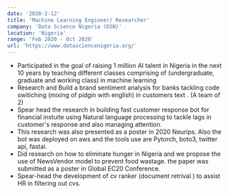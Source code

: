 ```yaml
---
date: '2020-2-12'
title: 'Machine Learning Engineer/ Researcher'
company: 'Data Science Nigeria (DSN)'
location: 'Nigeria'
range: 'Feb 2020 - Oct 2020'
url: 'https://www.datasciencenigeria.org/'
---
```


- Participated in the goal of raising 1 million AI talent in Nigeria in the next 10 years by teaching different classes comprising of (undergraduate, graduate and working class) in machine learning
- Research and Build a brand sentiment analysis for banks tackling code switiching (mixing of pidgin with english) in customers text . (A team of 2)
- Spear head the research in building fast customer response bot for financial instuite using Natural language processing to tackle lags in customer's response and also managing attention.
- This research was also presented as a poster in 2020 Neurips. Also the bot was deployed on aws and the tools use are Pytorch, boto3, twitter api, fastai.
- Did research on how to eliminate hunger in Nigeria and we propose the use of NewsVendor model to prevent food wastage. the paper was submitted as a poster in Global EC20 Conference.
- Spear-head the development of cv ranker (document retrival ) to assist HR in filtering out cvs.
